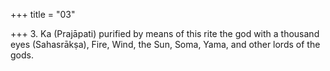 +++
title = "03"

+++
3. Ka (Prajāpati) purified by means of this rite the god with a thousand eyes (Sahasrākṣa), Fire, Wind, the Sun, Soma, Yama, and other lords of the gods.
